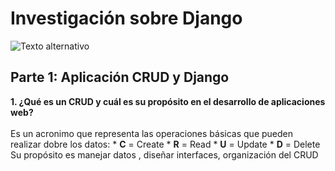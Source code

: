 #  **Investigación sobre Django**
![Texto alternativo](https://ws.apms.io/api/_files/NydJSQz2pxfUmD5yTEe2FR/download/)

##  **Parte 1: Aplicación CRUD y Django**
**1. ¿Qué es un CRUD  y cuál es su propósito en el desarrollo de aplicaciones web?** <br><br>
   Es un acronimo que representa las operaciones básicas que pueden realizar dobre los datos:
    *  **C** = Create 
    *  **R** = Read
    *  **U** = Update
    *  **D** = Delete 
   Su propósito es manejar datos , diseñar interfaces, organización del CRUD <br>
   
   

